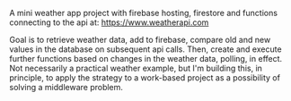A mini weather app project with firebase hosting, firestore and functions connecting to the api at: 
https://www.weatherapi.com

Goal is to retrieve weather data, add to firebase, compare old and new values in the database on subsequent api calls.  Then, create and execute further functions based on changes in the weather data, polling, in effect.  Not necessarily a practical weather example, but I'm building this, in principle, to apply the strategy to a work-based project as a possibility of solving a middleware problem.
